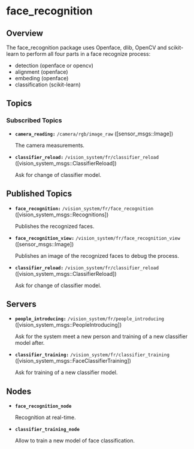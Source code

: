 # face_recognition
## Overview
The face_recognition package uses Openface, dlib, OpenCV and scikit-learn to perform all four parts in a face recognize process:
- detection (openface or opencv)
- alignment (openface)
- embeding (openface)
- classification (scikit-learn)

## Topics
### Subscribed Topics
* **`camera_reading:`** `/camera/rgb/image_raw` ([sensor_msgs::Image])

    The camera measurements.

* **`classifier_reload:`** `/vision_system/fr/classifier_reload` ([vision_system_msgs::ClassifierReload])

    Ask for change of classifier model.

## Published Topics
* **`face_recognition:`** `/vision_system/fr/face_recognition` ([vision_system_msgs::Recognitions])

    Publishes the recognized faces.

* **`face_recognition_view:`** `/vision_system/fr/face_recognition_view` ([sensor_msgs::Image])

    Publishes an image of the recognized faces to debug the process.

* **`classifier_reload:`** `/vision_system/fr/classifier_reload` ([vision_system_msgs::ClassifierReload])

    Ask for change of classifier model.
    
## Servers
* **`people_introducing:`** `/vision_system/fr/people_introducing` ([vision_system_msgs::PeopleIntroducing])


    Ask for the system meet a new person and training of a new classifier model after.

* **`classifier_training:`** `/vision_system/fr/classifier_training` ([vision_system_msgs::FaceClassifierTraining])


    Ask for training of a new classifier model.
## Nodes
* **`face_recognition_node`**

    Recognition at real-time.
* **`classifier_training_node`**

    Allow to train a new model of face classification.